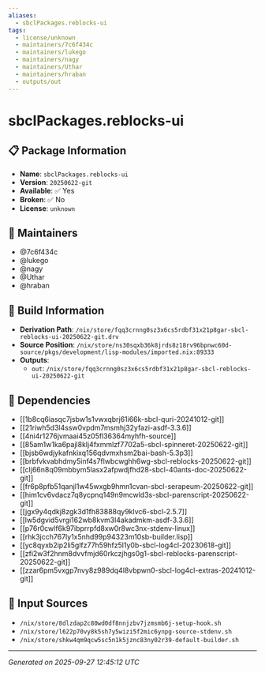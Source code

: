 ```yaml
---
aliases:
  - sbclPackages.reblocks-ui
tags:
  - license/unknown
  - maintainers/7c6f434c
  - maintainers/lukego
  - maintainers/nagy
  - maintainers/Uthar
  - maintainers/hraban
  - outputs/out
---
```


# sbclPackages.reblocks-ui

## 📋 Package Information

- **Name**: `sbclPackages.reblocks-ui`
- **Version**: `20250622-git`
- **Available**: ✅ Yes
- **Broken**: ✅ No
- **License**: `unknown`
## 👥 Maintainers

- @7c6f434c
- @lukego
- @nagy
- @Uthar
- @hraban


## 🔧 Build Information

- **Derivation Path**: `/nix/store/fqq3crnng0sz3x6cs5rdbf31x21p8gar-sbcl-reblocks-ui-20250622-git.drv`
- **Source Position**: `/nix/store/ns30sqxb36k8jrds8z18rv96bpnwc60d-source/pkgs/development/lisp-modules/imported.nix:89333`
- **Outputs**:
  - `out`:  `/nix/store/fqq3crnng0sz3x6cs5rdbf31x21p8gar-sbcl-reblocks-ui-20250622-git`

## 🔗 Dependencies

- [[1b8cq6iasqc7jsbw1s1vwxqbrj61i66k-sbcl-quri-20241012-git]]
- [[21riwh5d3l4ssw0vpdm7msmhj32yfazi-asdf-3.3.6]]
- [[4ni4r1276jvmaai45z05fl36364myhfh-source]]
- [[85am1w1ka6pajl8klj4fxmmlzf7702a5-sbcl-spinneret-20250622-git]]
- [[bjsb6wdjykafnkixq156qdvmxhsm2bai-bash-5.3p3]]
- [[brbfvkvabhdmy5inf4s7flwbcwghh6wg-sbcl-reblocks-20250622-git]]
- [[clj66n8q09mbbym5lasx2afpwdjfhd28-sbcl-40ants-doc-20250622-git]]
- [[fr6p8pfb51qanjl1w45wxgb9hmn1cvan-sbcl-serapeum-20250622-git]]
- [[him1cv6vdacz7q8ycpnq149n9mcwld3s-sbcl-parenscript-20250622-git]]
- [[jgx9y4qdkj8zgk3d1fh83888qy9klvc6-sbcl-2.5.7]]
- [[lw5dgvid5vrgi162wb8kvm3l4akadmkm-asdf-3.3.6]]
- [[p76r0cwlf6k97ibprrpfd8xw0r8wc3nx-stdenv-linux]]
- [[rhk3jcch767ly1x5nhd99p94323m10sb-builder.lisp]]
- [[yc8qyxb2ip2li5glfz77h59hfz5l1y0b-sbcl-log4cl-20230618-git]]
- [[zfi2w3f2hnm8dvvfmjd60rkczjhgs0g1-sbcl-reblocks-parenscript-20250622-git]]
- [[zzar6pm5vxgp7nvy8z989dq4l8vbpwn0-sbcl-log4cl-extras-20241012-git]]

## 📁 Input Sources

- `/nix/store/8dlzdap2c80wd0df8nnjzbv7jzmsmb6j-setup-hook.sh`
- `/nix/store/l622p70vy8k5sh7y5wizi5f2mic6ynpg-source-stdenv.sh`
- `/nix/store/shkw4qm9qcw5sc5n1k5jznc83ny02r39-default-builder.sh`

---
*Generated on 2025-09-27 12:45:12 UTC*
